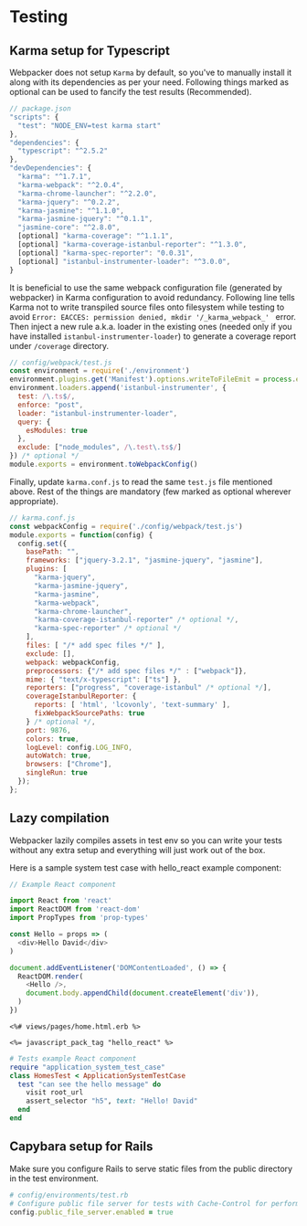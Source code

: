 # Testing

## Karma setup for Typescript

Webpacker does not setup `Karma` by default, so you've to manually install it along with its dependencies as per your need. Following things marked as optional can be used to fancify the test results (Recommended).

```js
// package.json
"scripts": {
  "test": "NODE_ENV=test karma start"
},
"dependencies": {
  "typescript": "^2.5.2"
},
"devDependencies": {
  "karma": "^1.7.1",
  "karma-webpack": "^2.0.4",
  "karma-chrome-launcher": "^2.2.0",
  "karma-jquery": "^0.2.2",
  "karma-jasmine": "^1.1.0",
  "karma-jasmine-jquery": "^0.1.1",
  "jasmine-core": "^2.8.0",
  [optional] "karma-coverage": "^1.1.1",
  [optional] "karma-coverage-istanbul-reporter": "^1.3.0",
  [optional] "karma-spec-reporter": "0.0.31",
  [optional] "istanbul-instrumenter-loader": "^3.0.0",
}
```

It is beneficial to use the same webpack configuration file (generated by webpacker) in Karma configuration to avoid redundancy. Following line tells Karma not to write transpiled source files onto filesystem while testing to avoid `Error: EACCES: permission denied, mkdir '/_karma_webpack_' ` error. Then inject a new rule a.k.a. loader in the existing ones (needed only if you have installed `istanbul-instrumenter-loader`) to generate a coverage report under `/coverage` directory.

```js
// config/webpack/test.js
const environment = require('./environment')
environment.plugins.get('Manifest').options.writeToFileEmit = process.env.NODE_ENV !== 'test'
environment.loaders.append('istanbul-instrumenter', {
  test: /\.ts$/,
  enforce: "post",
  loader: "istanbul-instrumenter-loader",
  query: {
    esModules: true
  },
  exclude: ["node_modules", /\.test\.ts$/]
}) /* optional */
module.exports = environment.toWebpackConfig()
```

Finally, update `karma.conf.js` to read the same `test.js` file mentioned above. Rest of the things are mandatory (few marked as optional wherever appropriate).

```js
// karma.conf.js
const webpackConfig = require('./config/webpack/test.js')
module.exports = function(config) {
  config.set({
    basePath: "",
    frameworks: ["jquery-3.2.1", "jasmine-jquery", "jasmine"],
    plugins: [
      "karma-jquery",
      "karma-jasmine-jquery",
      "karma-jasmine",
      "karma-webpack",
      "karma-chrome-launcher",
      "karma-coverage-istanbul-reporter" /* optional */,
      "karma-spec-reporter" /* optional */
    ],
    files: [ "/* add spec files */" ],
    exclude: [],
    webpack: webpackConfig,
    preprocessors: {"/* add spec files */" : ["webpack"]},
    mime: { "text/x-typescript": ["ts"] },
    reporters: ["progress", "coverage-istanbul" /* optional */],
    coverageIstanbulReporter: {
      reports: [ 'html', 'lcovonly', 'text-summary' ],
      fixWebpackSourcePaths: true
    } /* optional */,
    port: 9876,
    colors: true,
    logLevel: config.LOG_INFO,
    autoWatch: true,
    browsers: ["Chrome"],
    singleRun: true
  });
};
```

## Lazy compilation

Webpacker lazily compiles assets in test env so you can write your tests without any extra
setup and everything will just work out of the box.

Here is a sample system test case with hello_react example component:

```js
// Example React component

import React from 'react'
import ReactDOM from 'react-dom'
import PropTypes from 'prop-types'

const Hello = props => (
  <div>Hello David</div>
)

document.addEventListener('DOMContentLoaded', () => {
  ReactDOM.render(
    <Hello />,
    document.body.appendChild(document.createElement('div')),
  )
})
```

```erb
<%# views/pages/home.html.erb %>

<%= javascript_pack_tag "hello_react" %>
```

```rb
# Tests example React component
require "application_system_test_case"
class HomesTest < ApplicationSystemTestCase
  test "can see the hello message" do
    visit root_url
    assert_selector "h5", text: "Hello! David"
  end
end
```

## Capybara setup for Rails
Make sure you configure Rails to serve static files from the public directory in the test environment.

```rb
# config/environments/test.rb
# Configure public file server for tests with Cache-Control for performance.
config.public_file_server.enabled = true
```
